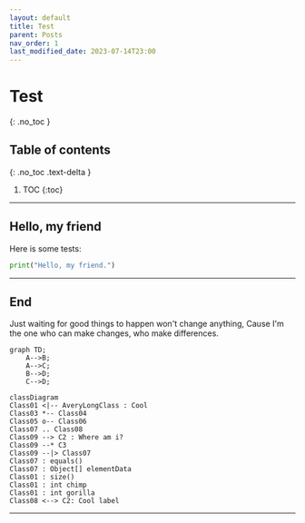 ```yaml
---
layout: default
title: Test
parent: Posts
nav_order: 1
last_modified_date: 2023-07-14T23:00
---
```


# Test
{: .no_toc }

## Table of contents
{: .no_toc .text-delta }

1. TOC
{:toc}

---

## Hello, my friend

Here is some tests:

```python
print("Hello, my friend.")
```

---

## End

Just waiting for good things to happen won't change anything, Cause I'm the one who can make changes, who make differences.

```mermaid
graph TD;
    A-->B;
    A-->C;
    B-->D;
    C-->D;
```

```mermaid
classDiagram
Class01 <|-- AveryLongClass : Cool
Class03 *-- Class04
Class05 o-- Class06
Class07 .. Class08
Class09 --> C2 : Where am i?
Class09 --* C3
Class09 --|> Class07
Class07 : equals()
Class07 : Object[] elementData
Class01 : size()
Class01 : int chimp
Class01 : int gorilla
Class08 <--> C2: Cool label
```

---
